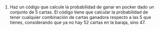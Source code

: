 1. Haz un código que calcule la probabilidad de ganar en pocker dado un conjunto de 5 cartas. El código tiene que calcular la probabilidad de tener cualquier combinación de cartas ganadora respecto a las 5 que tienes, considerando que ya no hay 52 cartas en la baraja, sino 47. 

